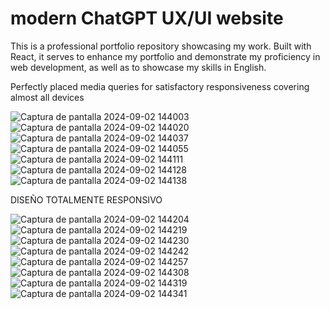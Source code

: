 ﻿# modern ChatGPT UX/UI website


This is a professional portfolio repository showcasing my work. Built with React, it serves to enhance my portfolio and demonstrate my proficiency in web development, as well as to showcase my skills in English.


Perfectly placed media queries for satisfactory responsiveness covering almost all devices


![Captura de pantalla 2024-09-02 144003](https://github.com/user-attachments/assets/b43b4d28-6dfb-4bb0-b479-f00dfa74e4c7)
![Captura de pantalla 2024-09-02 144020](https://github.com/user-attachments/assets/79c9b32a-90f0-4402-a8e9-1da3569f0983)
![Captura de pantalla 2024-09-02 144037](https://github.com/user-attachments/assets/8442d06c-18cf-4428-8e24-4108f6bb5abf)
![Captura de pantalla 2024-09-02 144055](https://github.com/user-attachments/assets/49de73ab-afd4-4496-bab3-858fd34949fd)
![Captura de pantalla 2024-09-02 144111](https://github.com/user-attachments/assets/4b36fd99-e483-4de9-9436-a6f2ff2671d5)
![Captura de pantalla 2024-09-02 144128](https://github.com/user-attachments/assets/0a80afa3-0088-4603-9b74-a70fe3019250)
![Captura de pantalla 2024-09-02 144138](https://github.com/user-attachments/assets/537bb7cc-66b7-4663-b8af-f15ce5b35475)


DISEÑO TOTALMENTE RESPONSIVO

![Captura de pantalla 2024-09-02 144204](https://github.com/user-attachments/assets/16ba1880-7af5-4f95-9d0d-208ffb4ee47a)
![Captura de pantalla 2024-09-02 144219](https://github.com/user-attachments/assets/43818f60-6178-4401-9951-a3d8de97a46d)
![Captura de pantalla 2024-09-02 144230](https://github.com/user-attachments/assets/8d970993-7c49-4f71-a8f4-f2b7f55d5569)
![Captura de pantalla 2024-09-02 144242](https://github.com/user-attachments/assets/59b40d8f-884e-4daf-96eb-5c8b0abc09aa)
![Captura de pantalla 2024-09-02 144257](https://github.com/user-attachments/assets/28b4c124-aea8-4437-94e2-aac69b670b3c)
![Captura de pantalla 2024-09-02 144308](https://github.com/user-attachments/assets/45dd495a-51cb-4607-b3d4-7a9cadb7e737)
![Captura de pantalla 2024-09-02 144319](https://github.com/user-attachments/assets/86341b7e-9410-4c2c-a1cf-332d8bfe1634)
![Captura de pantalla 2024-09-02 144341](https://github.com/user-attachments/assets/53c9216c-978c-4d7f-b827-5c06f2dbf5cb)
